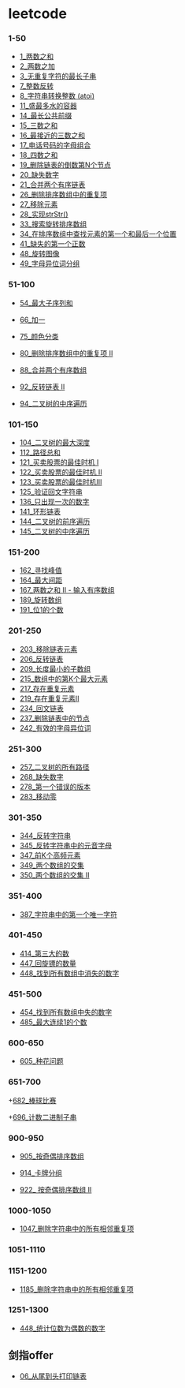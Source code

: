 <!--
 * @Author: your name
 * @Date: 2020-03-15 22:36:11
 * @LastEditTime: 2020-08-02 08:07:14
 * @LastEditors: Please set LastEditors
 * @Description: In User Settings Edit
 * @FilePath: /leetcode/README.md
 -->
# leetcode

### 1-50
+ [1_两数之和](https://github.com/liangchaofei/leetcode/blob/master/1-50/1.md)
+ [2_两数之加](https://github.com/liangchaofei/leetcode/blob/master/1-50/2.md)
+ [3_无重复字符的最长子串](https://github.com/liangchaofei/leetcode/blob/master/1-50/3.md)
+ [7_整数反转](https://github.com/liangchaofei/leetcode/blob/master/1-50/7.md)
+ [8_字符串转换整数 (atoi)](https://github.com/liangchaofei/leetcode/blob/master/1-50/8.md)
+ [11_盛最多水的容器](https://github.com/liangchaofei/leetcode/blob/master/1-50/11.md)
+ [14_最长公共前缀](https://github.com/liangchaofei/leetcode/blob/master/1-50/14.md)
+ [15_三数之和](https://github.com/liangchaofei/leetcode/blob/master/1-50/15.md)
+ [16_最接近的三数之和](https://github.com/liangchaofei/leetcode/blob/master/1-50/16.md)
+ [17_电话号码的字母组合](https://github.com/liangchaofei/leetcode/blob/master/1-50/17.md)
+ [18_四数之和](https://github.com/liangchaofei/leetcode/blob/master/1-50/18.md)
+ [19_删除链表的倒数第N个节点](https://github.com/liangchaofei/leetcode/blob/master/1-50/19.md)
+ [20_缺失数字](https://github.com/liangchaofei/leetcode/blob/master/1-50/20.md)
+ [21_合并两个有序链表](https://github.com/liangchaofei/leetcode/blob/master/1-50/21.md)
+ [26_删除排序数组中的重复项 ](https://github.com/liangchaofei/leetcode/blob/master/1-50/26.md)
+ [27_移除元素](https://github.com/liangchaofei/leetcode/blob/master/1-50/27.md)
+ [28_实现strStr()](https://github.com/liangchaofei/leetcode/blob/master/1-50/28.md)
+ [33_搜索旋转排序数组](https://github.com/liangchaofei/leetcode/blob/master/1-50/33.md)
+ [34_在排序数组中查找元素的第一个和最后一个位置](https://github.com/liangchaofei/leetcode/blob/master/1-50/34.md)
+ [41_缺失的第一个正数](https://github.com/liangchaofei/leetcode/blob/master/1-50/41.md)
+ [48_旋转图像](https://github.com/liangchaofei/leetcode/blob/master/1-50/48.md)
+ [49_字母异位词分组](https://github.com/liangchaofei/leetcode/blob/master/1-50/49.md)
### 51-100
+ [54_最大子序列和](https://github.com/liangchaofei/leetcode/blob/master/51-100/53_%E6%9C%80%E5%A4%A7%E5%AD%90%E5%BA%8F%E5%92%8C.md)

+ [66_加一](https://github.com/liangchaofei/leetcode/blob/master/51-100/66.md)
+ [75_颜色分类](https://github.com/liangchaofei/leetcode/blob/master/51-100/75.md)
+ [80_删除排序数组中的重复项 II](https://github.com/liangchaofei/leetcode/blob/master/51-100/75.md)
+ [88_合并两个有序数组](https://github.com/liangchaofei/leetcode/blob/master/51-100/88.md)
+ [92_反转链表 II](https://github.com/liangchaofei/leetcode/blob/master/51-100/92.md)
+ [94_二叉树的中序遍历](https://github.com/liangchaofei/leetcode/blob/master/51-100/94.md)
### 101-150
+ [104_二叉树的最大深度](https://github.com/liangchaofei/leetcode/blob/master/101-150/104.md)
+ [112_路径总和](https://github.com/liangchaofei/leetcode/blob/master/101-150/112.md)
+ [121_买卖股票的最佳时机 I](https://github.com/liangchaofei/leetcode/blob/master/101-150/121.md)
+ [122_买卖股票的最佳时机 II](https://github.com/liangchaofei/leetcode/blob/master/101-150/122.md)
+ [123_买卖股票的最佳时机III](https://github.com/liangchaofei/leetcode/blob/master/101-150/123.md)
+ [125_验证回文字符串](https://github.com/liangchaofei/leetcode/blob/master/101-150/125.md)
+ [136_只出现一次的数字](https://github.com/liangchaofei/leetcode/blob/master/101-150/136.md)
+ [141_环形链表](https://github.com/liangchaofei/leetcode/blob/master/101-150/141.md)
+ [144_二叉树的前序遍历](https://github.com/liangchaofei/leetcode/blob/master/51-100/144.md)
+ [145_二叉树的中序遍历](https://github.com/liangchaofei/leetcode/blob/master/51-100/145.md)
### 151-200
+ [162_寻找峰值](https://github.com/liangchaofei/leetcode/blob/master/151-200/162.md)
+ [164_最大间距](https://github.com/liangchaofei/leetcode/blob/master/151-200/164.md)
+ [167_两数之和 II - 输入有序数组](https://github.com/liangchaofei/leetcode/blob/master/151-200/167.md)
+ [189_旋转数组](https://github.com/liangchaofei/leetcode/blob/master/151-200/189.md)
+ [191_位1的个数](https://github.com/liangchaofei/leetcode/blob/master/151-200/191.md)
### 201-250
+ [203_移除链表元素 ](https://github.com/liangchaofei/leetcode/blob/master/201-250/203.md)
+ [206_反转链表](https://github.com/liangchaofei/leetcode/blob/master/201-250/206.md)
+ [209_长度最小的子数组](https://github.com/liangchaofei/leetcode/blob/master/201-250/209.md)
+ [215_数组中的第K个最大元素](https://github.com/liangchaofei/leetcode/blob/master/201-250/215.md)
+ [217_存在重复元素](https://github.com/liangchaofei/leetcode/blob/master/201-250/217.md)
+ [219_存在重复元素II](https://github.com/liangchaofei/leetcode/blob/master/201-250/219.md)
+ [234_回文链表](https://github.com/liangchaofei/leetcode/blob/master/201-250/234.md)
+ [237_删除链表中的节点](https://github.com/liangchaofei/leetcode/blob/master/201-250/237.md)
+ [242_有效的字母异位词](https://github.com/liangchaofei/leetcode/blob/master/201-250/242.md)

### 251-300
+ [257_二叉树的所有路径](https://github.com/liangchaofei/leetcode/blob/master/251-300/257.md)
+ [268_缺失数字](https://github.com/liangchaofei/leetcode/blob/master/251-300/268_%E7%BC%BA%E5%A4%B1%E6%95%B0%E5%AD%97.md)
+ [278_第一个错误的版本](https://github.com/liangchaofei/leetcode/blob/master/251-300/278.md)
+ [283_移动零](https://github.com/liangchaofei/leetcode/blob/master/251-300/283.md)

### 301-350
+ [344_反转字符串](https://github.com/liangchaofei/leetcode/blob/master/301-350/344.md)
+ [345_反转字符串中的元音字母](https://github.com/liangchaofei/leetcode/blob/master/301-350/345.md)
+ [347_前K个高频元素](https://github.com/liangchaofei/leetcode/blob/master/301-350/347.md)
+ [349_两个数组的交集](https://github.com/liangchaofei/leetcode/blob/master/301-350/349_%E4%B8%A4%E4%B8%AA%E6%95%B0%E7%BB%84%E7%9A%84%E4%BA%A4%E9%9B%86.md)
+ [350_两个数组的交集 II](https://github.com/liangchaofei/leetcode/blob/master/301-350/350.md)



### 351-400
+ [387_字符串中的第一个唯一字符](https://github.com/liangchaofei/leetcode/blob/master/301-350/387.md)

### 401-450
+ [414_第三大的数](https://github.com/liangchaofei/leetcode/blob/master/401-450/414_%E7%AC%AC%E4%B8%89%E5%A4%A7%E7%9A%84%E6%95%B0.md)
+ [447_回旋镖的数量](https://github.com/liangchaofei/leetcode/blob/master/401-450/447.md)
+ [448_找到所有数组中消失的数字](https://github.com/liangchaofei/leetcode/blob/master/401-450/448.md)

### 451-500
+ [454_找到所有数组中失的数字](https://github.com/liangchaofei/leetcode/blob/master/451-500/454.md)
+ [485_最大连续1的个数](https://github.com/liangchaofei/leetcode/blob/master/451-500/485_%E6%9C%80%E5%A4%A7%E8%BF%9E%E7%BB%AD1%E7%9A%84%E4%B8%AA%E6%95%B0.md)

### 600-650
+ [605_种花问题](https://github.com/liangchaofei/leetcode/blob/master/600-650/605.md)

### 651-700
+[682_棒球比赛](https://github.com/liangchaofei/leetcode/blob/master/651-700/682.md)

+[696_计数二进制子串](https://github.com/liangchaofei/leetcode/blob/master/651-700/696.md)

### 900-950
+ [905_按奇偶排序数组](https://github.com/liangchaofei/leetcode/blob/master/900-950/905.md)

+ [914_卡牌分组](https://github.com/liangchaofei/leetcode/blob/master/900-950/914.md)

+ [922_ 按奇偶排序数组 II](https://github.com/liangchaofei/leetcode/blob/master/900-950/922.md)

### 1000-1050
+ [1047_删除字符串中的所有相邻重复项](https://github.com/liangchaofei/leetcode/blob/master/1000-1050/1047.md)

### 1051-1110

### 1151-1200
+ [1185_删除字符串中的所有相邻重复项](https://github.com/liangchaofei/leetcode/blob/master/1000-1050/1185.md)

### 1251-1300
+ [448_统计位数为偶数的数字](https://github.com/liangchaofei/leetcode/blob/master/1251-1300/1295.md)

## 剑指offer
+ [06_从尾到头打印链表](https://github.com/liangchaofei/leetcode/blob/master/1-50/offer_6.md)